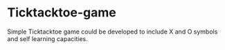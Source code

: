 # Ticktacktoe-game
Simple Ticktacktoe game could be developed to include X and O symbols and self learning capacities.

